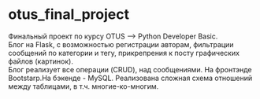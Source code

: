 # otus_final_project
Финальный проект по курсу OTUS --> Python Developer Basic.    
Блог на Flask, с возможностью регистрации авторам, фильтрации сообщений по категории и тегу, прикрепрения  к посту графических файлов (картинок).     
Блог реализует все операции (CRUD), над сообщениями. На фронтэнде Bootstarp.На бэкенде - MySQL. Реализована сложная схема отношений между таблицами, в т.ч. многие-ко-многим.     

